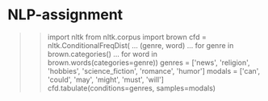 # NLP-assignment
>>import nltk
>>from nltk.corpus import brown
cfd = nltk.ConditionalFreqDist(
... (genre, word)
... for genre in brown.categories()
... for word in brown.words(categories=genre))
>>genres = ['news', 'religion', 'hobbies', 'science_fiction', 'romance', 'humor']
>>modals = ['can', 'could', 'may', 'might', 'must', 'will']
>>cfd.tabulate(conditions=genres, samples=modals)
